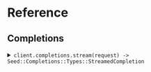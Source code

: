 # Reference
## Completions
<details><summary><code>client.completions.stream(request) -> Seed::Completions::Types::StreamedCompletion</code></summary>
<dl>
<dd>

#### 🔌 Usage

<dl>
<dd>

<dl>
<dd>

```ruby
client.completions.stream(query: 'query');
```
</dd>
</dl>
</dd>
</dl>

#### ⚙️ Parameters

<dl>
<dd>

<dl>
<dd>

**query:** `String` 
    
</dd>
</dl>
</dd>
</dl>


</dd>
</dl>
</details>
